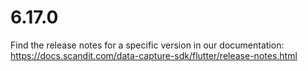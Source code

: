 
# 6.17.0

Find the release notes for a specific version in our documentation: https://docs.scandit.com/data-capture-sdk/flutter/release-notes.html
